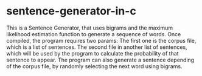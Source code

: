 # sentence-generator-in-c 

This is a Sentence Generator, that uses bigrams and the maximum likelihood estimation function to generate a sequence of words.
Once compiled, the program requires two params: 
The first one is the corpus file, which is a list of sentences.
The second file in another list of sentences, which will be used by the program to calculate the probability of that sentence to appear.
The program can also generate a sentence depending of the corpus file, by randomly selecting the next word using bigrams.
